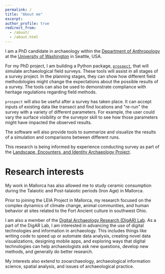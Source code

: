 ```yaml
---
permalink: /
title: "About me"
excerpt: 
author_profile: true
redirect_from: 
  - /about/
  - /about.html
---
```

I am a PhD candidate in archaeology within the [Department of Anthropology](https://anthropology.washington.edu/) at the [University of Washington](https://uw.edu/) in Seattle, USA.

For my PhD project, I am building a Python package, [`prospect`](/portfolio/prospect/), that will simulate archaeological field surveys. These tools will assist in all stages of a survey project. In the planning stages, they can show how different field methodologies might change the expectations about the possible results of a survey. The tools can also be used to demonstrate compliance with heritage regulations regarding field methods.

`prospect` will also be useful after a survey has taken place. It can accept inputs of existing data like transect and find locations and "re-run" the survey with a variety of different parameters. For example, the user could vary the surface visibility or the surveyor skill to see how those parameters might have impacted the observed results.

The software will also provide tools to summarize and visualize the results of a simulation and comparisons between different runs.

This research is being informed by experience conducting survey as part of the [Landscape, Encounters, and Identity Archaeology Project](https://leiap.weebly.com/).

# Research interests

My work in Mallorca has also allowed me to study ceramic consumption during the Talaiotic and Post-talaiotic periods (Iron Age) in Mallorca.

Prior to joining the LEIA Project in Mallorca, my research focused on the complex dynamics of climate change, animal communities, and human behavior at sites related to the Fort Ancient culture in southwest Ohio.

I am also a member of the [Digital Archaeology Research (DigAR) Lab](https://www.digarlab.uw.edu/). As a part of the DigAR Lab, I am interested in advancing the use of digital technologies and information in archaeology. This includes things like writing code to speed up or automate data analysis, creating novel data visualizations, designing mobile apps, and exploring ways that digital technologies can help archaeologists ask new questions, develop new methods, and generally do better research.

My interests also extend to zooarchaeology, archaeological information science, spatial analysis, and issues of archaeological practice.

